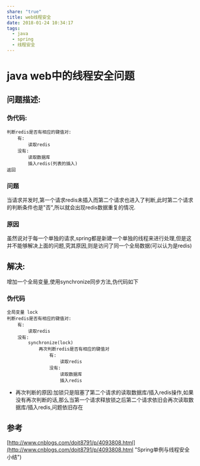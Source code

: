 ```yaml
---
share: "true"
title: web线程安全
date: 2018-01-24 10:34:17
tags:
  - java
  - spring
  - 线程安全
---
```


# java web中的线程安全问题
## 问题描述:
### 伪代码:

	判断redis是否有相应的键值对:
		有:
			读取redis
		没有:
			读取数据库
			插入redis(列表的插入)
	返回
### 问题
当请求并发时,第一个请求redis未插入而第二个请求也进入了判断,此时第二个请求的判断条件也是"否",所以就会出现redis数据重复的情况.
### 原因
虽然说对于每一个单独的请求,spring都是新建一个单独的线程来进行处理,但是这并不能够解决上面的问题,究其原因,则是访问了同一个全局数据(可以认为是redis)
## 解决:
增加一个全局变量,使用synchronize同步方法,伪代码如下
### 伪代码
	全局变量 lock
	判断redis是否有相应的键值对:
		有:
			读取redis
		没有:
			synchronize(lock)
				再次判断redis是否有相应的键值对
					有:
						读取redis
					没有:
						读取数据库
						插入redis
* 再次判断的原因:加锁只是阻塞了第二个请求的读取数据库/插入redis操作,如果没有再次判断的话,那么当第一个请求释放锁之后第二个请求依旧会再次读取数据库/插入redis,问题依旧存在

## 参考
[http://www.cnblogs.com/doit8791/p/4093808.html](http://www.cnblogs.com/doit8791/p/4093808.html "Spring单例与线程安全小结")
